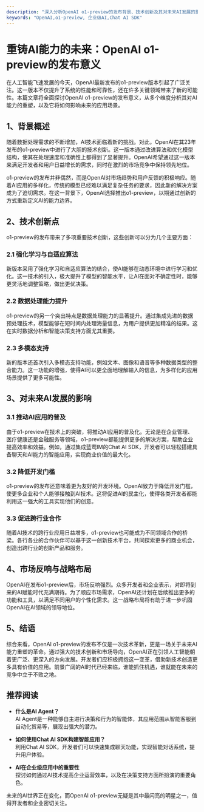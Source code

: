 ```yaml
---
description: "深入分析OpenAI o1-preview的发布背景、技术创新及其对未来AI发展的重大影响。"
keywords: "OpenAI,o1-preview, 企业级AI,Chat AI SDK"
---
```

# 重铸AI能力的未来：OpenAI o1-preview的发布意义  

  

在人工智能飞速发展的今天，OpenAI最新发布的o1-preview版本引起了广泛关注。这一版本不仅提升了系统的性能和可靠性，还在许多关键领域带来了新的可能性。本篇文章将全面探讨OpenAI o1-preview的发布意义，从多个维度分析其对AI能力的重塑，以及它将如何影响未来的应用场景。

## 1、背景概述

随着数据处理需求的不断增加，AI技术面临着新的挑战。对此，OpenAI在其23年发布的o1-preview中进行了大胆的技术创新。这一版本通过改进算法和优化模型结构，使其在处理速度和准确性上都得到了显著提升。OpenAI希望通过这一版本来满足开发者和用户日益增长的需求，同时在激烈的市场竞争中保持领先地位。

o1-preview的发布并非偶然，而是OpenAI对市场趋势和用户反馈的积极响应。随着AI应用的多样化，传统的模型已经难以满足复杂任务的要求，因此新的解决方案成为了迫切需求。在这一背景下，OpenAI选择推出o1-preview，以期通过创新的方式重新定义AI的能力边界。

## 2、技术创新点

o1-preview的发布带来了多项重要技术创新，这些创新可以分为几个主要方面：

### 2.1 强化学习与自适应算法

新版本采用了强化学习和自适应算法的结合，使AI能够在动态环境中进行学习和优化。这一技术的引入，极大提升了模型的智能水平，让AI在面对不确定性时，能够更灵活地调整策略，做出更优决策。

### 2.2 数据处理能力提升

o1-preview的另一个突出特点是数据处理能力的显著提升。通过集成先进的数据预处理技术，模型能够在短时间内处理海量信息，为用户提供更加精准的结果。这在实时数据分析和智能决策支持方面尤其重要。

### 2.3 多模态支持

新的版本还首次引入多模态支持功能，例如文本、图像和语音等多种数据类型的整合能力。这一功能的增强，使得AI可以更全面地理解输入的信息，为多样化的应用场景提供了更多可能性。

## 3、对未来AI发展的影响

### 3.1 推动AI应用的普及

由于o1-preview在技术上的突破，将推动AI应用的普及化。无论是在企业管理、医疗健康还是金融服务等领域，o1-preview都能提供更多的解决方案，帮助企业提高效率和效益。例如，通过集成蓝莺IM的Chat AI SDK，开发者可以轻松搭建具备聊天和AI能力的智能应用，实现商业价值的最大化。

### 3.2 降低开发门槛

o1-preview的发布还意味着更为友好的开发环境。OpenAI致力于降低开发门槛，使更多企业和个人能够接触到AI技术。这将促进AI的民主化，使得各类开发者都能利用这一强大的工具实现他们的创意。

### 3.3 促进跨行业合作

随着AI技术的跨行业应用日益增多，o1-preview也可能成为不同领域合作的桥梁。各行各业的合作伙伴可以基于这一创新技术平台，共同探索更多的商业机会，创造出跨行业的创新产品和服务。

## 4、市场反响与战略布局

OpenAI在发布o1-preview后，市场反响强烈。众多开发者和企业表示，对即将到来的AI赋能时代充满期待。为了顺应市场需求，OpenAI还计划在后续推出更多的功能和工具，以满足不同用户的个性化需求。这一战略布局将有助于进一步巩固OpenAI在AI领域的领导地位。

## 5、结语

综合来看，OpenAI o1-preview的发布不仅是一次技术革新，更是一场关于未来AI能力重塑的革命。通过强大的技术创新和市场导向，OpenAI正在引领人工智能朝着更广泛、更深入的方向发展。开发者们应积极拥抱这一变革，借助新技术创造更多具有价值的应用。前景广阔的AI时代已经来临，谁能抓住机遇，谁就能在未来的竞争中立于不败之地。

## 推荐阅读

- **什么是AI Agent？**  
AI Agent是一种能够自主进行决策和行为的智能体，其应用范围从智能客服到自动化贸易等，展现出强大的潜力。

- **如何使用Chat AI SDK构建智能应用？**  
利用Chat AI SDK，开发者们可以快速集成聊天功能，实现智能对话系统，提升用户体验。

- **AI在企业级应用中的重要性**  
探讨如何通过AI技术提高企业运营效率，以及在决策支持方面所扮演的重要角色。

未来的AI世界正在变化，而OpenAI o1-preview无疑是其中最闪亮的明星之一，值得开发者和企业密切关注。
